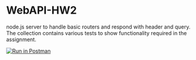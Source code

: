 # WebAPI-HW2
node.js server to handle basic routers and respond with header and query. The collection contains various tests to show functionality required in the assignment.

[![Run in Postman](https://run.pstmn.io/button.svg)](https://app.getpostman.com/run-collection/ea79ebdc2cc0dca8fee9)
